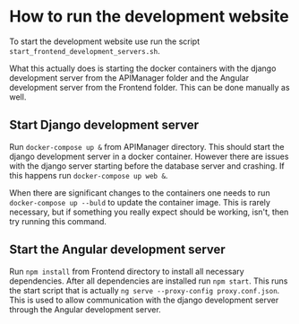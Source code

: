 # How to run the development website

To start the development website use run the script 
`start_frontend_development_servers.sh`. 

What this actually does is starting the docker containers with the django 
development server from the APIManager folder and the Angular development server
from the Frontend folder. This can be done manually as well.

## Start Django development server
Run `docker-compose up &` from APIManager directory. This should start the django
development server in a docker container. However there are issues with the 
django server starting before the database server and crashing. If this happens 
run `docker-compose up web &`.

When there are significant changes to the containers one needs to run 
`docker-compose up --buld` to update the container image. This is rarely 
necessary, but if something you really expect should be working, isn't, then try
running this command.

## Start the Angular development server
Run `npm install` from Frontend directory to install all necessary dependencies.
After all dependencies are installed run `npm start`. This runs the start script
that is actually `ng serve --proxy-config proxy.conf.json`. This is used to 
allow communication with the django development server through the Angular 
development server.